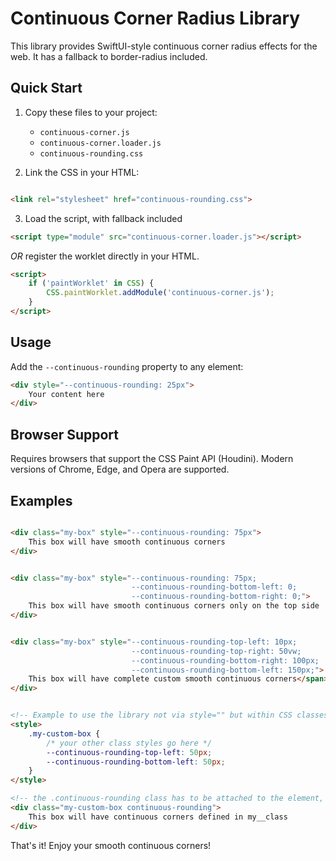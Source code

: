 # Continuous Corner Radius Library

This library provides SwiftUI-style continuous corner radius effects for the web.
It has a fallback to border-radius included.


## Quick Start

1. Copy these files to your project:
   - `continuous-corner.js`
   - `continuous-corner.loader.js`
   - `continuous-rounding.css`

2. Link the CSS in your HTML:

```html

<link rel="stylesheet" href="continuous-rounding.css">
```

3. Load the script, with fallback included
```html
<script type="module" src="continuous-corner.loader.js"></script>
```

*OR* register the worklet directly in your HTML.

```html
<script>
    if ('paintWorklet' in CSS) {
        CSS.paintWorklet.addModule('continuous-corner.js');
    }
</script>
```


## Usage

Add the `--continuous-rounding` property to any element:

```html
<div style="--continuous-rounding: 25px">
    Your content here
</div>
```


## Browser Support

Requires browsers that support the CSS Paint API (Houdini).
Modern versions of Chrome, Edge, and Opera are supported.

## Examples

```html

<div class="my-box" style="--continuous-rounding: 75px">
    This box will have smooth continuous corners
</div>


<div class="my-box" style="--continuous-rounding: 75px;
                           --continuous-rounding-bottom-left: 0;
                           --continuous-rounding-bottom-right: 0;">
    This box will have smooth continuous corners only on the top side
</div>


<div class="my-box" style="--continuous-rounding-top-left: 10px;
                           --continuous-rounding-top-right: 50vw;
                           --continuous-rounding-bottom-right: 100px;
                           --continuous-rounding-bottom-left: 150px;">
    This box will have complete custom smooth continuous corners</span>
</div>


<!-- Example to use the library not via style="" but within CSS classes -->
<style>
    .my-custom-box {
        /* your other class styles go here */
        --continuous-rounding-top-left: 50px;
        --continuous-rounding-bottom-left: 50px;
    }
</style>

<!-- the .continuous-rounding class has to be attached to the element, too -->
<div class="my-custom-box continuous-rounding">
    This box will have continuous corners defined in my__class
</div>
```

That's it! Enjoy your smooth continuous corners!
